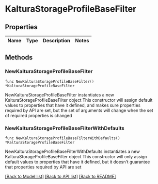 # KalturaStorageProfileBaseFilter

## Properties

Name | Type | Description | Notes
------------ | ------------- | ------------- | -------------

## Methods

### NewKalturaStorageProfileBaseFilter

`func NewKalturaStorageProfileBaseFilter() *KalturaStorageProfileBaseFilter`

NewKalturaStorageProfileBaseFilter instantiates a new KalturaStorageProfileBaseFilter object
This constructor will assign default values to properties that have it defined,
and makes sure properties required by API are set, but the set of arguments
will change when the set of required properties is changed

### NewKalturaStorageProfileBaseFilterWithDefaults

`func NewKalturaStorageProfileBaseFilterWithDefaults() *KalturaStorageProfileBaseFilter`

NewKalturaStorageProfileBaseFilterWithDefaults instantiates a new KalturaStorageProfileBaseFilter object
This constructor will only assign default values to properties that have it defined,
but it doesn't guarantee that properties required by API are set


[[Back to Model list]](../README.md#documentation-for-models) [[Back to API list]](../README.md#documentation-for-api-endpoints) [[Back to README]](../README.md)


